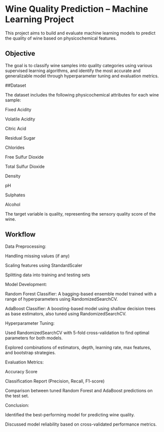 # Wine Quality Prediction – Machine Learning Project

This project aims to build and evaluate machine learning models to predict the quality of wine based on physicochemical features.

## Objective


The goal is to classify wine samples into quality categories using various supervised learning algorithms, and identify the most accurate and generalizable model through hyperparameter tuning and evaluation metrics.

##Dataset


The dataset includes the following physicochemical attributes for each wine sample:

Fixed Acidity

Volatile Acidity

Citric Acid

Residual Sugar

Chlorides

Free Sulfur Dioxide

Total Sulfur Dioxide

Density

pH

Sulphates

Alcohol

The target variable is quality, representing the sensory quality score of the wine.

## Workflow
Data Preprocessing:

Handling missing values (if any)

Scaling features using StandardScaler

Splitting data into training and testing sets

Model Development:

Random Forest Classifier: A bagging-based ensemble model trained with a range of hyperparameters using RandomizedSearchCV.

AdaBoost Classifier: A boosting-based model using shallow decision trees as base estimators, also tuned using RandomizedSearchCV.

Hyperparameter Tuning:

Used RandomizedSearchCV with 5-fold cross-validation to find optimal parameters for both models.

Explored combinations of estimators, depth, learning rate, max features, and bootstrap strategies.

Evaluation Metrics:

Accuracy Score

Classification Report (Precision, Recall, F1-score)

Comparison between tuned Random Forest and AdaBoost predictions on the test set.

Conclusion:

Identified the best-performing model for predicting wine quality.

Discussed model reliability based on cross-validated performance metrics.
